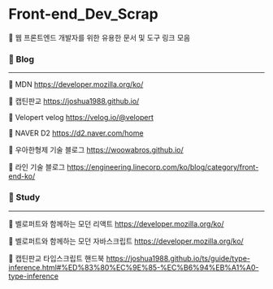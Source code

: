 # Front-end_Dev_Scrap
📌 웹 프론트엔드 개발자를 위한 유용한 문서 및 도구 링크 모음



### 📄 Blog
---

📄 MDN https://developer.mozilla.org/ko/

📄 캡틴판교 https://joshua1988.github.io/

📄 Velopert velog  https://velog.io/@velopert

📄 NAVER D2 https://d2.naver.com/home

📄 우아한형제 기술 블로그 https://woowabros.github.io/

📄 라인 기술 블로그 https://engineering.linecorp.com/ko/blog/category/front-end-ko/



### 📄 Study
---

📄 벨로퍼트와 함께하는 모던 리액트 https://developer.mozilla.org/ko/

📄 벨로퍼트와 함께하는 모던 자바스크립트 https://developer.mozilla.org/ko/

📄 캡틴판교 타입스크립트 핸드북 https://joshua1988.github.io/ts/guide/type-inference.html#%ED%83%80%EC%9E%85-%EC%B6%94%EB%A1%A0-type-inference

